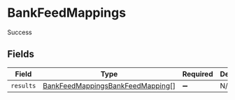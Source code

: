 # BankFeedMappings

Success


## Fields

| Field                                                                                       | Type                                                                                        | Required                                                                                    | Description                                                                                 |
| ------------------------------------------------------------------------------------------- | ------------------------------------------------------------------------------------------- | ------------------------------------------------------------------------------------------- | ------------------------------------------------------------------------------------------- |
| `results`                                                                                   | [BankFeedMappingsBankFeedMapping](../../models/shared/bankfeedmappingsbankfeedmapping.md)[] | :heavy_minus_sign:                                                                          | N/A                                                                                         |